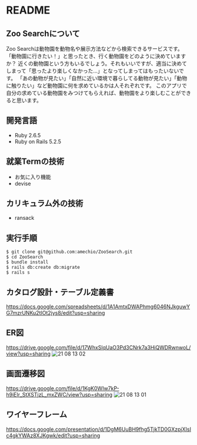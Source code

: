 # README

## Zoo Searchについて

Zoo Searchは動物園を動物名や展示方法などから検索できるサービスです。
「動物園に行きたい！」と思ったとき、行く動物園をどのように決めていますか？
近くの動物園という方もいるでしょう。それもいいですが、適当に決めてしまって「思ったより楽しくなかった…」となってしまってはもったいないです。
「あの動物が見たい」「自然に近い環境で暮らしてる動物が見たい」「動物に触りたい」など動物園に何を求めているかは人それぞれです。
このアプリで自分の求めている動物園をみつけてもらえれば、動物園をより楽しむことができると思います。

## 開発言語

* Ruby 2.6.5
* Ruby on Rails 5.2.5

## 就業Termの技術

* お気に入り機能
* devise

## カリキュラム外の技術

* ransack

## 実行手順

```
$ git clone git@github.com:amechio/ZooSearch.git
$ cd ZooSearch
$ bundle install
$ rails db:create db:migrate
$ rails s
```

## カタログ設計・テーブル定義書

https://docs.google.com/spreadsheets/d/1A1AmtxDWAPhmg6046NJkguwYG7mzrUNKu2tIOt2jys8/edit?usp=sharing

## ER図

https://drive.google.com/file/d/17WhxSlqUaO3Pd3CNrk7a3HiQWDRwnwoL/view?usp=sharing
![21 08 13 02](https://user-images.githubusercontent.com/81453562/129227372-aa3d2b80-cf04-40c5-a818-9c299b112f5a.png)

## 画面遷移図

https://drive.google.com/file/d/1KgK0WIw7kP-h9iElr_StXSTjzL_mxZWC/view?usp=sharing
![21 08 13 01](https://user-images.githubusercontent.com/81453562/129227470-6d19a409-b37a-483b-bdec-6ad1d71bb29e.png)

## ワイヤーフレーム

https://docs.google.com/presentation/d/1DgM6UuBH9fhg5TjkTD0GXzpjXIsIc4gkYWAz8XJKgwk/edit?usp=sharing
